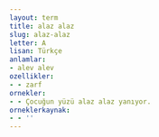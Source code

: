 ```yaml
---
layout: term
title: alaz alaz
slug: alaz-alaz
letter: A
lisan: Türkçe
anlamlar:
- alev alev
ozellikler:
- - zarf
ornekler:
- - Çocuğun yüzü alaz alaz yanıyor.
orneklerkaynak:
- - ''
---
```

